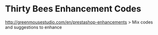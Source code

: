 # Thirty Bees Enhancement Codes
http://greenmousestudio.com/en/prestashop-enhancements > Mix codes and suggestions to enhance
